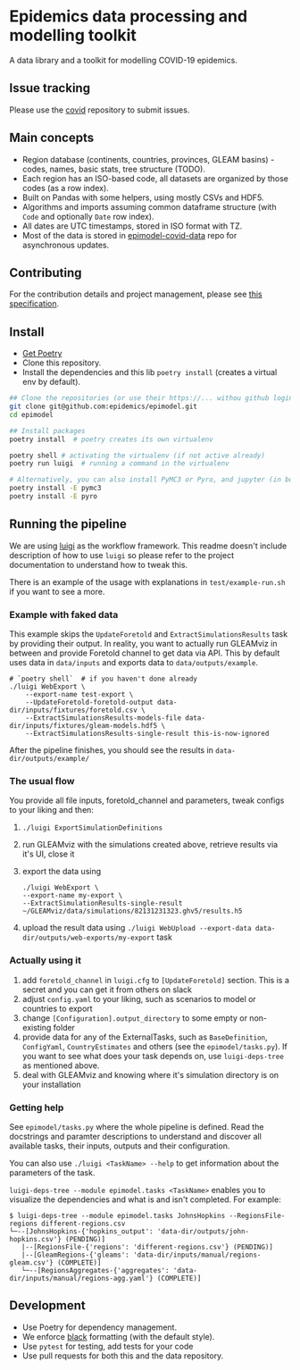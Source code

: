 # Epidemics data processing and modelling toolkit

A data library and a toolkit for modelling COVID-19 epidemics.

## Issue tracking
Please use the [covid](https://github.com/epidemics/covid/issues/new/choose) repository to submit issues.

## Main concepts

* Region database (continents, countries, provinces, GLEAM basins) - codes, names, basic stats, tree structure (TODO).
* Each region has an ISO-based code, all datasets are organized by those codes (as a row index).
* Built on Pandas with some helpers, using mostly CSVs and HDF5.
* Algorithms and imports assuming common dataframe structure (with `Code` and optionally `Date` row index).
* All dates are UTC timestamps, stored in ISO format with TZ.
* Most of the data is stored in [epimodel-covid-data](https://github.com/epidemics/epimodel-covid-data) repo for asynchronous updates.


## Contributing

For the contribution details and project management, please see [this specification](https://www.notion.so/Development-project-management-476f3c53b0f24171a78146365072d82e).


## Install

* [Get Poetry](https://python-poetry.org/docs/#installation)
* Clone this repository.
* Install the dependencies and this lib `poetry install` (creates a virtual env by default).

```sh
## Clone the repositories (or use their https://... withou github login)
git clone git@github.com:epidemics/epimodel.git
cd epimodel

## Install packages
poetry install  # poetry creates its own virtualenv

poetry shell # activating the virtualenv (if not active already)
poetry run luigi  # running a command in the virtualenv

# Alternatively, you can also install PyMC3 or Pyro, and jupyter (in both cases):
poetry install -E pymc3
poetry install -E pyro
```

## Running the pipeline
We are using [luigi](https://luigi.readthedocs.io/en/stable/index.html) as the workflow framework. This
readme doesn't include description of how to use `luigi` so please refer to the project documentation
to understand how to tweak this.

There is an example of the usage with explanations in `test/example-run.sh` if you want to see a more.

### Example with faked data
This example skips the `UpdateForetold` and `ExtractSimulationsResults` task by providing their output.
In reality, you want to actually run GLEAMviz in between and provide Foretold channel to get data via API.
This by default uses data in `data/inputs` and exports data to `data/outputs/example`.
```
# `poetry shell`  # if you haven't done already
./luigi WebExport \
    --export-name test-export \
    --UpdateForetold-foretold-output data-dir/inputs/fixtures/foretold.csv \
    --ExtractSimulationsResults-models-file data-dir/inputs/fixtures/gleam-models.hdf5 \
    --ExtractSimulationsResults-single-result this-is-now-ignored
```

After the pipeline finishes, you should see the results in `data-dir/outputs/example/`

### The usual flow
You provide all file inputs, foretold_channel and parameters, tweak configs to your liking and then:

1. `./luigi ExportSimulationDefinitions`
2. run GLEAMviz with the simulations created above, retrieve results via it's UI, close it
3. export the data using

    ```
    ./luigi WebExport \
    --export-name my-export \
    --ExtractSimulationResults-single-result ~/GLEAMviz/data/simulations/82131231323.ghv5/results.h5
    ```

4. upload the result data using `./luigi WebUpload --export-data data-dir/outputs/web-exports/my-export` task

### Actually using it
1. add `foretold_channel` in `luigi.cfg` to `[UpdateForetold]` section. This is a secret and you can get it from others on slack
2. adjust `config.yaml` to your liking, such as scenarios to model or countries to export
3. change `[Configuration].output_directory` to some empty or non-existing folder
4. provide data for any of the ExternalTasks, such as `BaseDefinition`, `ConfigYaml`, `CountryEstimates` and others (see the `epimodel/tasks.py`). If you want to see what does your task depends on, use `luigi-deps-tree` as mentioned above.
5. deal with GLEAMviz and knowing where it's simulation directory is on your installation

### Getting help
See `epimodel/tasks.py` where the whole pipeline is defined. Read the docstrings and paramter descriptions
to understand and discover all available tasks, their inputs, outputs and their configuration.

You can also use `./luigi <TaskName> --help` to get information about the parameters of the task.

`luigi-deps-tree --module epimodel.tasks <TaskName>` enables you to visualize the dependencies and what is and isn't completed. For example:

```
$ luigi-deps-tree --module epimodel.tasks JohnsHopkins --RegionsFile-regions different-regions.csv
└─--[JohnsHopkins-{'hopkins_output': 'data-dir/outputs/john-hopkins.csv'} (PENDING)]
   |--[RegionsFile-{'regions': 'different-regions.csv'} (PENDING)]
   |--[GleamRegions-{'gleams': 'data-dir/inputs/manual/regions-gleam.csv'} (COMPLETE)]
   └─--[RegionsAggregates-{'aggregates': 'data-dir/inputs/manual/regions-agg.yaml'} (COMPLETE)]
```

## Development

* Use Poetry for dependency management.
* We enforce [black](https://github.com/psf/black) formatting (with the default style).
* Use `pytest` for testing, add tests for your code
* Use pull requests for both this and the data repository.

